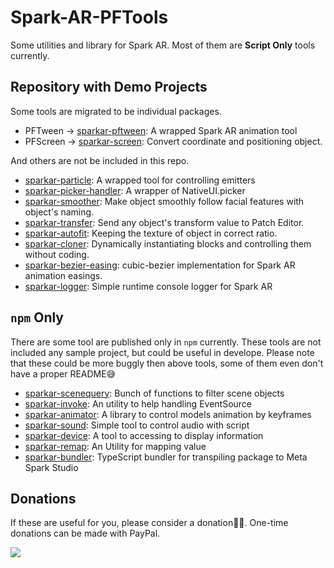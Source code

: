 # Spark-AR-PFTools
Some utilities and library for Spark AR. Most of them are **Script Only** tools currently.

## Repository with Demo Projects
Some tools are migrated to be individual packages.
- PFTween -> [sparkar-pftween](https://github.com/pofulu/sparkar-pftween): A wrapped Spark AR animation tool
- PFScreen -> [sparkar-screen](https://github.com/pofulu/sparkar-screen): Convert coordinate and positioning object.

And others are not be included in this repo.
- [sparkar-particle](https://github.com/pofulu/sparkar-particle): A wrapped tool for controlling emitters
- [sparkar-picker-handler](https://github.com/pofulu/sparkar-picker-handler): A wrapper of NativeUI.picker
- [sparkar-smoother](https://github.com/pofulu/sparkar-smoother): Make object smoothly follow facial features with object's naming.
- [sparkar-transfer](https://github.com/pofulu/sparkar-transfer): Send any object's transform value to Patch Editor.
- [sparkar-autofit](https://github.com/pofulu/sparkar-autofit): Keeping the texture of object in correct ratio.
- [sparkar-cloner](https://github.com/pofulu/sparkar-cloner): Dynamically instantiating blocks and controlling them without coding.
- [sparkar-bezier-easing](https://github.com/pofulu/sparkar-bezier-easing): cubic-bezier implementation for Spark AR animation easings.
- [sparkar-logger](https://github.com/pofulu/sparkar-logger): Simple runtime console logger for Spark AR

## `npm` Only
There are some tool are published only in `npm` currently. These tools are not included any sample project, but could be useful in develope. Please note that these could be more buggly then above tools, some of them even don't have a proper README😅
- [sparkar-scenequery](https://www.npmjs.com/package/sparkar-scenequery): Bunch of functions to filter scene objects
- [sparkar-invoke](https://www.npmjs.com/package/sparkar-invoke): An utility to help handling EventSource
- [sparkar-animator](https://www.npmjs.com/package/sparkar-animator): A library to control models animation by keyframes
- [sparkar-sound](https://www.npmjs.com/package/sparkar-sound): Simple tool to control audio with script
- [sparkar-device](https://www.npmjs.com/package/sparkar-device): A tool to accessing to display information
- [sparkar-remap](https://www.npmjs.com/package/sparkar-remap): An Utility for mapping value
- [sparkar-bundler](https://github.com/pofulu/sparkar-bundler): TypeScript bundler for transpiling package to Meta Spark Studio

## Donations
If these are useful for you, please consider a donation🙏🏼. One-time donations can be made with PayPal.

[![](https://www.paypalobjects.com/en_US/i/btn/btn_donateCC_LG.gif)](https://www.paypal.com/cgi-bin/webscr?cmd=_s-xclick&hosted_button_id=HW99ESSALJZ36)
